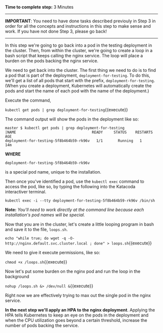 **Time to complete step:** 3 Minutes

------

**IMPORTANT**: You need to have done tasks described previouly in Step 3 in order for all the concepts and instructions
in this step to make sense and work. If you have not done Step 3, please go back!

------

In this step we're going to go back into a pod in the testing deployment in the cluster. Then, from within the
cluster, we're going to create a loop in a bash script that keeps calling the nginx service. The loop will place a burden on the
pods backing the nginx service.

We need to get back into the cluster. The first thing we need to do is to find a pod that is part of
the deployment, `deployment-for-testing`. To do this, we'll get a list of all pods that start with the prefix,
`deployment-for-testing`. (When you create a deployment, Kubernetes will automatically create the pods and start the
name of each pod with the name of the deployment.)

Execute the command, 

`kubectl get pods | grep deployment-for-testing`{{execute}}

The command output will show the pods in the deployment like so:

```
master $ kubectl get pods | grep deployment-for-testing
|NAME                                   READY     STATUS    RESTARTS   AGE
deployment-for-testing-5f8b464b59-rk96v   1/1       Running   1          14m
```
**WHERE**

`deployment-for-testing-5f8b464b59-rk96v`

is a special pod name, unique to the installation.

Then once you've identified a pod, use the `kubectl exec` command to access the pod, like so, by typing the following
into the Katacoda interactiver terminal.

`kubectl exec -i --tty deployment-for-testing-5f8b464b59-rk96v /bin/sh`

**Note:** *You'll need to work directly at the command line because each installation's pod names will be special.*

Now that you are in the cluster, let's create a little looping program in bash and save it to the file, `loops.sh`.

`echo "while true; do wget -q -O- http://nginx.default.svc.cluster.local ; done" > loops.sh`{{execute}}

We need to give it execute permissions, like so:

`chmod +x /loops.sh`{{execute}}

Now let's put some burden on the nginx pod and run the loop in the background 

`nohup /loops.sh &> /dev/null &`{{execute}}

Right now we are effectively trying to max out the single pod in the nginx service.

**In the next step we'll apply an HPA to the nginx deployment**. Applying the HPA tells Kubernetes to keep an eye
on the pods in the deployment and when the CPU utilization goes beyond a certain threshold, increase the number
of pods backing the service.






